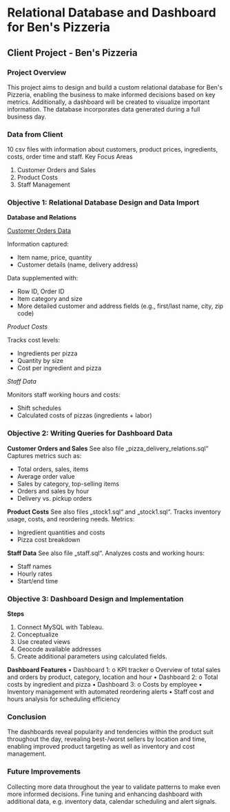 # Relational Database and Dashboard for Ben's Pizzeria

## Client Project - Ben's Pizzeria
### Project Overview
This project aims to design and build a custom relational database for Ben's Pizzeria, enabling the business to make informed decisions based on key metrics. Additionally, a dashboard will be created to visualize important information. The database incorporates data generated during a full business day.

### Data from Client
10 csv files with information about customers, product prices, ingredients, costs, order time and staff.
Key Focus Areas
1.	Customer Orders and Sales
2.	Product Costs
3.	Staff Management

### Objective 1: Relational Database Design and Data Import

**Database and Relations**

<u>Customer Orders Data</u>

Information captured:
- Item name, price, quantity
- Customer details (name, delivery address)

Data supplemented with:
- Row ID, Order ID
- Item category and size
- More detailed customer and address fields (e.g., first/last name, city, zip code)

*Product Costs*

Tracks cost levels:
- Ingredients per pizza
- Quantity by size
- Cost per ingredient and pizza

*Staff Data*

Monitors staff working hours and costs:
- Shift schedules
- Calculated costs of pizzas (ingredients + labor)

### Objective 2: Writing Queries for Dashboard Data

**Customer Orders and Sales**
See also file „pizza_delivery_relations.sql“
Captures metrics such as:
- Total orders, sales, items
- Average order value
- Sales by category, top-selling items
- Orders and sales by hour
- Delivery vs. pickup orders

**Product Costs**
See also files „stock1.sql“ and „stock1.sql“.
Tracks inventory usage, costs, and reordering needs. Metrics:
- Ingredient quantities and costs
- Pizza cost breakdown

**Staff Data**
See also file „staff.sql“.
Analyzes costs and working hours:
- Staff names
- Hourly rates
- Start/end time

### Objective 3: Dashboard Design and Implementation 
**Steps**
1.	Connect MySQL with Tableau.
2.	Conceptualize
3.	Use created views
4.	Geocode available addresses
5.	Create additional parameters using calculated fields.

**Dashboard Features**
•	Dashboard 1:
o	KPI tracker
o	Overview of total sales and orders by product, category, location and hour
•	Dashboard 2:
o	Total costs by ingredient and pizza
•	Dashboard 3:
o	Costs by employee
•	Inventory management with automated reordering alerts
•	Staff cost and hours analysis for scheduling efficiency

### Conclusion
The dashboards reveal popularity and tendencies within the product suit throughout the day, revealing best-/worst sellers by location and time, enabling improved product targeting as well as inventory and cost management.

### Future Improvements
Collecting more data throughout the year to validate patterns to make even more informed decisions. Fine tuning and enhancing dashboard with additional data, e.g. inventory data, calendar scheduling and alert signals.
